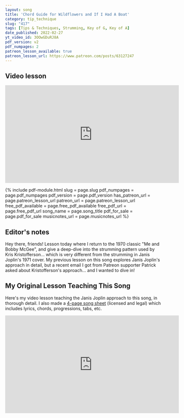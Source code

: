 ```yaml
---
layout: song
title: 'Chord Guide for Wildflowers and If I Had A Boat'
category: tip_technique
slug: "417"
tags: [Tips & Techniques, Strumming, Key of G, Key of A]
date_published: 2022-02-27
yt_video_id: 3OOwGDuRJ8A
pdf_version: v2
pdf_numpages: 2
patreon_lesson_available: true
patreon_lesson_url: https://www.patreon.com/posts/63127247
---
```


## Video lesson

<iframe width="560" height="315" src="https://www.youtube.com/embed/{{page.yt_video_id}}" frameborder="0" allow="accelerometer; autoplay; encrypted-media; gyroscope; picture-in-picture" allowfullscreen></iframe>

{% include pdf-module.html slug = page.slug pdf_numpages = page.pdf_numpages pdf_version = page.pdf_version has_patreon_url = page.patreon_lesson_url patreon_url = page.patreon_lesson_url free_pdf_available = page.free_pdf_available free_pdf_url = page.free_pdf_url song_name = page.song_title pdf_for_sale = page.pdf_for_sale musicnotes_url = page.musicnotes_url %}

## Editor's notes

Hey there, friends! Lesson today where I return to the 1970 classic "Me and Bobby McGee", and give a deep-dive into the strumming pattern used by Kris Kristofferson... which is very different from the strumming in Janis Joplin's 1971 cover. My previous lesson on this song explores Janis Joplin's approach in detail, but a recent email I got from Patreon supporter Patrick asked about Kristofferson's approach... and I wanted to dive in!

## My Original Lesson Teaching This Song

Here's my video lesson teaching the Janis Joplin approach to this song, in thorough detail. I also made a [4-page song sheet](https://www.musicnotes.com/l/CTtM8) (licensed and legal) which includes lyrics, chords, progressions, tabs, etc.

<iframe width="560" height="315" src="https://www.youtube.com/embed/SSv0ZxZQnxs" frameborder="0" allow="accelerometer; autoplay; encrypted-media; gyroscope; picture-in-picture" allowfullscreen></iframe>
